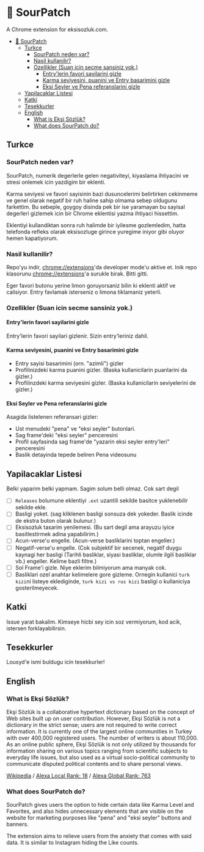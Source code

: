 # 🍋 SourPatch

A Chrome extension for eksisozluk.com.

- [🍋 SourPatch](#-sourpatch)
  - [Turkce](#turkce)
    - [SourPatch neden var?](#sourpatch-neden-var)
    - [Nasil kullanilir?](#nasil-kullanilir)
    - [Ozellikler (Suan icin secme sansiniz yok.)](#ozellikler-suan-icin-secme-sansiniz-yok)
      - [Entry'lerin favori sayilarini gizle](#entrylerin-favori-sayilarini-gizle)
      - [Karma seviyesini, puanini ve Entry basarimini gizle](#karma-seviyesini-puanini-ve-entry-basarimini-gizle)
      - [Eksi Seyler ve Pena referanslarini gizle](#eksi-seyler-ve-pena-referanslarini-gizle)
  - [Yapilacaklar Listesi](#yapilacaklar-listesi)
  - [Katki](#katki)
  - [Tesekkurler](#tesekkurler)
  - [English](#english)
    - [What is Ekşi Sözlük?](#what-is-ekşi-sözlük)
    - [What does SourPatch do?](#what-does-sourpatch-do)

## Turkce

### SourPatch neden var?

SourPatch, numerik degerlerle gelen negativiteyi, kiyaslama ihtiyacini ve stresi onlemek icin yazdigim bir eklenti.

Karma seviyesi ve favori sayisinin bazi dusuncelerimi belirtirken cekinmeme ve genel olarak negatif bir ruh haline sahip olmama sebep oldugunu farkettim. Bu sebeple, goygoy disinda pek bir ise yaramayan bu sayisal degerleri gizlemek icin bir Chrome eklentisi yazma ihtiyaci hissettim.

Eklentiyi kullandiktan sonra ruh halimde bir iyilesme gozlemledim, hatta telefonda refleks olarak eksisozluge girince yuregime iniyor gibi oluyor hemen kapatiyorum.

### Nasil kullanilir?

Repo'yu indir, [chrome://extensions](chrome://extensions)'da developer mode'u aktive et. Inik repo klasorunu [chrome://extensions](chrome://extensions)'a surukle birak. Bitti gitti.

Eger favori butonu yerine limon goruyorsaniz bilin ki eklenti aktif ve calisiyor. Entry favlamak isterseniz o limona tiklamaniz yeterli.

### Ozellikler (Suan icin secme sansiniz yok.)

#### Entry'lerin favori sayilarini gizle

Entry'lerin favori sayilari gizlenir. Sizin entry'leriniz dahil.

#### Karma seviyesini, puanini ve Entry basarimini gizle

- Entry sayisi basarimini (orn. "azimli") gizler
- Profilinizdeki karma puanini gizler. (Baska kullanicilarin puanlarini da gizler.)
- Profilinzdeki karma seviyesini gizler. (Baska kullanicilarin seviyelerini de gizler.)

#### Eksi Seyler ve Pena referanslarini gizle

Asagida listelenen referansari gizler:

- Ust menudeki "pena" ve "eksi seyler" butonlari.
- Sag frame'deki "eksi seyler" penceresini
- Profil sayfasinda sag frame'de "yazarin eksi seyler entry'leri" penceresini
- Baslik detayinda tepede beliren Pena videosunu

## Yapilacaklar Listesi

Belki yaparim belki yapmam. Sagim solum belli olmaz. Cok sart degil

- [ ] `Releases` bolumune eklentiyi `.ext` uzantili sekilde basitce yuklenebilir sekilde ekle.
- [ ] Basligi yoket. (sag kliklenen basligi sonsuza dek yokeder. Baslik icinde de ekstra buton olarak bulunur.)
- [ ] Eksisozluk tasarim yenilemesi. (Bu sart degil ama arayuzu iyice basitlestirmek adina yapabilirim.)
- [ ] Acun-verse'u engelle. (Acun-verse basliklarini toptan engeller.)
- [ ] Negatif-verse'u engelle. (Cok subjektif bir secenek, negatif duygu kaynagi her basligi (Tarihli basliklar, siyasi basliklar, olumle ilgili basliklar vb.) engeller. Kelime bazli filtre.)
- [ ] Sol Frame'i gizle. Niye eklerim bilmiyorum ama manyak cok.
- [ ] Basliklari ozel anahtar kelimelere gore gizleme. Ornegin kullanici `turk kizi`ni listeye eklediginde, `turk kizi vs rus kizi` basligi o kullaniciya gosterilmeyecek.

## Katki

Issue yarat bakalim. Kimseye hicbi sey icin soz vermiyorum, kod acik, istersen forklayabilirsin.

## Tesekkurler

Lousyd'e ismi buldugu icin tesekkurler!

## English

### What is Ekşi Sözlük?

Ekşi Sözlük is a collaborative hypertext dictionary based on the concept of Web sites built up on user contribution. However, Ekşi Sözlük is not a dictionary in the strict sense; users are not required to write correct information. It is currently one of the largest online communities in Turkey with over 400,000 registered users. The number of writers is about 110,000. As an online public sphere, Ekşi Sözlük is not only utilized by thousands for information sharing on various topics ranging from scientific subjects to everyday life issues, but also used as a virtual socio-political community to communicate disputed political contents and to share personal views.

[Wikipedia](https://en.wikipedia.org/wiki/Ek%C5%9Fi_S%C3%B6zl%C3%BCk) / [Alexa Local Rank: 18](https://www.alexa.com/topsites/countries/TR) / [Alexa Global Rank: 763](https://www.alexa.com/siteinfo/eksisozluk.com)

### What does SourPatch do?

SourPatch gives users the option to hide certain data like Karma Level and Favorites, and also hides unnecessary elements that are visible on the website for marketing purposes like "pena" and "eksi seyler" buttons and banners.

The extension aims to relieve users from the anxiety that comes with said data. It is similar to Instagram hiding the Like counts.
